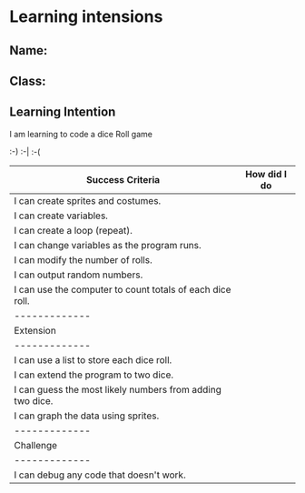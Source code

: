 # Learning intensions

## Name:

## Class:

## Learning Intention
I am learning to code a dice Roll game

:-) :-| :-(

| Success Criteria                                          | How did I do |
| -------------                                             |:------------:| 
| I can create sprites and costumes.                        |              |
| I can create variables.                                   |              |
| I can create a loop (repeat).                             |              |
| I can change variables as the program runs.               |              |
| I can modify the number of rolls.                         |              |
| I can output random numbers.                              |              |
| I can use the computer to count totals of each dice roll. |              |
| -------------                                             |              |
| Extension                                                 |              |
| -------------                                             |              |
| I can use a list to store each dice roll.                 |              |
| I can extend the program to two dice.                     |              |
| I can guess the most likely numbers from adding two dice. |              |
| I can graph the data using sprites.                       |              |
| -------------                                             |              |
| Challenge                                                 |              |
| -------------                                             |              |
| I can debug any code that doesn't work.                   |              |
